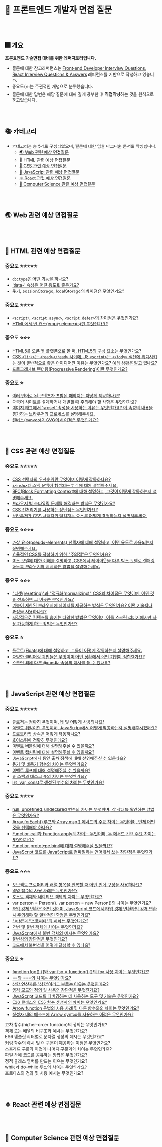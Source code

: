# 📝 프론트엔드 개발자 면접 질문

<br />
<br />

## 🎆 개요

**프론트엔드 기술면접 대비를 위한 레퍼지토리입니다.**

- 질문에 대한 참고래퍼런스는 [Front-end Developer Interview Questions](https://github.com/h5bp/Front-end-Developer-Interview-Questions?tab=readme-ov-file), [React Interview Questions & Answers](https://github.com/sudheerj/reactjs-interview-questions) 레퍼런스를 기반으로 작성하고 있습니다.
- 중요도(⭐)는 주관적인 개념으로 분류했습니다.
- 질문에 대한 답변은 해당 질문에 대해 깊게 공부한 후 **직접작성**하는 것을 원칙으로 하고있습니다.

<br />
<br />

## 📚 카테고리

- 카테고리는 총 5개로 구성되었으며, 질문에 대한 답을 마크다운 문서로 작성합니다.
  - [🌏 Web 관련 예상 면접질문](#---web-----------)
  - [🐯 HTML 관련 예상 면접질문](#---html-----------)
  - [📸 CSS 관련 예상 면접질문](#---css-----------)
  - [🦒 JavaScript 관련 예상 면접질문](#---javascript-----------)
  - [⚛ React 관련 예상 면접질문](#--react-----------)
  - [👀 Computer Science 관련 예상 면접질문](#---computer-science-----------)

<br />
<br />

## 🌏 Web 관련 예상 면접질문

<br />
<br />

## 🐯 HTML 관련 예상 면접질문

### 중요도 ⭐⭐⭐⭐⭐

- [`doctype`은 어떤 기능을 하나요?](/HTML-questions/1-what-does-a-doctype-do.md)
- ['data-' 속성은 어떤 용도로 좋은가요?](/HTML-questions/4-data-attributes.md)
- [쿠키, sessionStorage, localStorage의 차이점은 무엇인가요?](/HTML-questions/6-difference-between-cookie-sessionstorage-localstorage.md)

### 중요도 ⭐⭐⭐⭐

- [`<script>`, `<script async>`, `<script defer>`의 차이점은 무엇인가요?](/HTML-questions/7-difference-between-script-async-defer.md)
- [HTML에서 빈 요소(empty elements)란 무엇인가요?](/HTML-questions/13-what-are-empty-elements-in-html.md)

### 중요도 ⭐⭐⭐

- [HTML5를 오픈 웹 플랫폼으로 볼 때, HTML5의 구성 요소는 무엇인가요?](/HTML-questions/5-building-blocks-of-html5.md)
- [CSS `<link>`는 `<head></head>` 사이에, JS `<script>`는 `</body>` 직전에 위치시키는 것이 일반적으로 좋은 아이디어인 이유는 무엇인가요? 예외 상황은 알고 있나요?](/HTML-questions/8-position-of-css-and-js.md)
- [프로그레시브 렌더링(Progressive Rendering)이란 무엇인가요?](/HTML-questions/9-what-is-progressive-rendering.md)

### 중요도 ⭐

- [여러 언어로 된 콘텐츠가 포함된 페이지는 어떻게 제공하나요?](/HTML-questions/2-multiple-languages.md)
- [다국어 사이트를 설계하거나 개발할 때 주의해야 할 사항은 무엇인가요?](/HTML-questions/3-multilingual-sites.md)
- [이미지 태그에서 'srcset' 속성을 사용하는 이유는 무엇인가요? 이 속성의 내용을 평가하는 브라우저의 프로세스를 설명해주세요.](/HTML-questions/10-srcset-attribute-in-an-image-tag.md)
- [캔버스(canvas)와 SVG의 차이점은 무엇인가요?](/HTML-questions/12-difference-between-canvas-and-svg.md)

<br />
<br />

## 📸 CSS 관련 예상 면접질문

### 중요도 ⭐⭐⭐⭐⭐

- [CSS 선택자의 우선순위란 무엇이며 어떻게 작동하나요?](/CSS-questions/1-specificity.md)
- [z-index와 스택 문맥이 형성되는 방식에 대해 설명해주세요.](/CSS-questions/4-z-index.md)
- [BFC(Block Formatting Context)에 대해 설명하고, 그것이 어떻게 작동하는지 설명해주세요.](/CSS-questions/5-bfc.md)
- [브라우저 별 스타일링 문제를 해결하는 방식은 무엇인가요?](/CSS-questions/7-browser-issues.md)
- [CSS 전처리기를 사용하는 장단점은 무엇인가요?](/CSS-questions/12-css-preprocessors.md)
- [브라우저가 CSS 선택자와 일치하는 요소를 어떻게 결정하는지 설명해주세요.](/CSS-questions/13-css-selector.md)

### 중요도 ⭐⭐⭐⭐

- [가상 요소(pseudo-elements) 선택자에 대해 설명하고, 어떤 용도로 사용되는지 설명해주세요.](/CSS-questions/14-pseudo-elements.md)
- [효율적인 CSS를 작성하기 위한 "주의점"은 무엇인가요?](/CSS-questions/11-css-gotchas.md)
- [박스 모델에 대한 이해를 설명하고, CSS에서 레이아웃을 다른 박스 모델로 렌더링하도록 브라우저에 지시하는 방법을 설명해주세요.](/CSS-questions/15-box-model.md)

### 중요도 ⭐⭐⭐

- ["리셋(resetting)"과 "정규화(normalizing)" CSS의 차이점은 무엇이며, 어떤 것을 선호하며 그 이유는 무엇인가요?](/CSS-questions/2-reset-vs-normalize.md)
- [기능이 제한된 브라우저에 페이지를 제공하는 방식은 무엇인가요? 어떤 기술이나 과정을 사용하나요?](/CSS-questions/8-feature-constrained-browsers.md)
- [시각적으로 컨텐츠를 숨기는 다양한 방법은 무엇이며, 이를 스크린 리더기에서만 사용 가능하게 하는 방법은 무엇인가요?](/CSS-questions/9-hide-content.md)

### 중요도 ⭐

- [플로트(Floats)에 대해 설명하고, 그들이 어떻게 작동하는지 설명해주세요.](/CSS-questions/3-floats.md)
- [다양한 클리어링 기법들은 무엇이며 어떤 상황에서 어떤 기법이 적합한가요?](/CSS-questions/6-clearing.md)
- [스크린 외에 다른 @media 속성의 예시를 들 수 있나요?](/CSS-questions/10-media-property.md)

<br />
<br />

## 🦒 JavaScript 관련 예상 면접질문

### 중요도 ⭐⭐⭐⭐⭐

- [클로저는 정확히 무엇이며, 왜 및 어떻게 사용되나요?](./javascript-questions/4-closure.md)
- [이벤트 위임이란 무엇이며, JavaScript에서 어떻게 작동하는지 설명해주시겠어요?](./javascript-questions/1-event-delegation.md)
- [프로토타입 상속은 어떻게 작동하나요?](./javascript-questions/2-prototype-inherit.md)
- [호이스팅이 정확히 무엇인가요?](./javascript-questions/13-hoisting.md)
- [이벤트 버블링에 대해 설명해주실 수 있을까요? ](./javascript-questions/15-event-bubbling.md)
- [이벤트 캡처링에 대해 설명해주실 수 있을까요?](./javascript-questions/16-event-caputring.md)
- [JavaScript에서 동일 출처 정책에 대해 설명해주실 수 있을까요?](./javascript-questions/19-same-origin-policy.md)
- [동기 및 비동기 함수의 차이는 무엇인가요?](./javascript-questions/28-synchronous-asynchronouse-function-diffrence.md)
- [이벤트 루프에 대해 설명해주실 수 있을까요?](./javascript-questions/29-event-loop.md)
- [콜 스택과 태스크 큐의 차이는 무엇인가요? ](./javascript-questions/30-task-quque.md)
- [let, var, const로 생성된 변수의 차이는 무엇인가요? ](./javascript-questions/31-var-let-const.md)

### 중요도 ⭐⭐⭐⭐

- [null, undefined, undeclared 변수의 차이는 무엇이며, 각 상태를 확인하는 방법은 무엇인가요?](./javascript-questions/3-variable-diffrence.md)
- [Array.forEach() 루프와 Array.map() 메서드의 주요 차이는 무엇이며, 언제 어떤 것을 선택해야 하나요?](./javascript-questions/6-forEach-map-diffrence.md)
- [Function.call과 Function.apply의 차이는 무엇이며, 두 메서드 간의 주요 차이는 무엇인가요?](./javascript-questions/11-call-apply-diffrence.md)
- [Function.prototype.bind에 대해 설명해주실 있을까요?](./javascript-questions/12-bind.md)
- [JavaScript 코드를 JavaScript로 컴파일하는 언어에서 쓰는 장단점은 무엇인가요? ](./javascript-questions/22-compile-javascript.md)

### 중요도 ⭐⭐⭐

- [오브젝트 프로퍼티와 배열 항목을 반복할 때 어떤 언어 구성을 사용하나요?](./javascript-questions/5-loop.md)
- [익명 함수의 사용 사례는 무엇인가요?](./javascript-questions/7-anonymous-function.md)
- [호스트 객체와 네이티브 객체의 차이는 무엇인가요?](./javascript-questions/8-host-object-navite-object.md)
- [var person = Person(), var person = new Person()의 차이는 무엇인가요?](./javascript-questions/9-function-diffrence.md)
- [타입 강제 변환은 어떤 것이며, JavaScript 코드에서 타입 강제 변환타입 강제 변환 시 주의해야 할 일반적인 함정은 무엇인가요?](./javascript-questions/14-type-implicit-conversion)
- ["속성"과 "프로퍼티"의 차이는 무엇인가요? ](./javascript-questions/17-attribute-property-diffrence.md)
- [가변 및 불변 객체의 차이는 무엇인가요?](./javascript-questions/24-mutable-immutable-object.md)
- [JavaScript에서 불변 객체의 예시는 무엇인가요? ](./javascript-questions/25-immutalbe-object.md)
- [불변성의 장단점은 무엇인가요?](./javascript-questions/26-immutalbility-advantageOrdisadvantage.md)
- [코드에서 불변성을 어떻게 달성할 수 있나요? ](./javascript-questions/27-code-immutalbility.md)

### 중요도 ⭐

- [function foo() {}와 var foo = function() {}의 foo 사용 차이는 무엇인가요?](./javascript-questions/10-function-diffrence2.md)
- [==와 ===의 차이는 무엇인가요?]('./javascript-questions/18-comparison-operator.md)
- [삼항 연산자를 '삼항'이라고 부르는 이유는 무엇인가요?](./javascript-questions/20-ternary-operator.md)
- [엄격 모드의 정의 및 사용의 장단점은 무엇인가요?](./javascript-questions/21-strict-mode.md)
- [JavaScript 코드를 디버깅하는 데 사용하는 도구 및 기술은 무엇인가요?](./javascript-questions/23-debugging-tool.md)
- [ES6 클래스와 ES5 함수 생성자의 차이는 무엇인가요?](./javascript-questions/32-class-new-function-diff.md)
- [Arrow function 문법의 사용 사례 및 다른 함수와의 차이는 무엇인가요?](./javascript-questions/33-arrow-function.md)
- [생성자 내의 메소드에 Arrow syntax를 사용하는 이점은 무엇인가요?](./javascript-questions/34-constructor-function-in-arrow-function.md)

고차 함수(higher-order function)의 정의는 무엇인가요?  
 객체 또는 배열의 비구조화 예시는 무엇인가요?  
 ES6 템플릿 리터럴로 문자열 생성의 예시는 무엇인가요?  
 커링 함수의 예시 및 이 구문이 제공하는 이점은 무엇인가요?  
 스프레드 구문의 이점과 나머지 구문과의 차이는 무엇인가요?  
 파일 간에 코드를 공유하는 방법은 무엇인가요?  
 정적 클래스 멤버를 만드는 이유는 무엇인가요?  
 while과 do-while 루프의 차이는 무엇인가요?  
 프로미스의 정의 및 사용 예시는 무엇인가요?

<br />
<br />

## ⚛ React 관련 예상 면접질문

<br />
<br />

## 👀 Computer Science 관련 예상 면접질문
